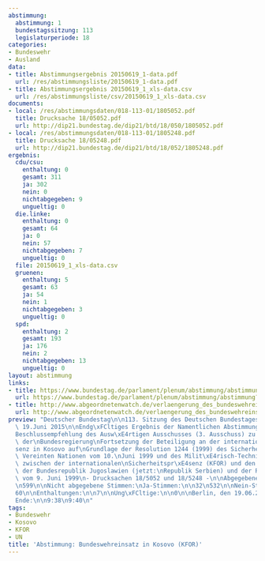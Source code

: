 ```yaml
---
abstimmung:
  abstimmung: 1
  bundestagssitzung: 113
  legislaturperiode: 18
categories:
- Bundeswehr
- Ausland
data:
- title: Abstimmungsergebnis 20150619_1-data.pdf
  url: /res/abstimmungsliste/20150619_1-data.pdf
- title: Abstimmungsergebnis 20150619_1_xls-data.csv
  url: /res/abstimmungsliste/csv/20150619_1_xls-data.csv
documents:
- local: /res/abstimmungsdaten/018-113-01/1805052.pdf
  title: Drucksache 18/05052.pdf
  url: http://dip21.bundestag.de/dip21/btd/18/050/1805052.pdf
- local: /res/abstimmungsdaten/018-113-01/1805248.pdf
  title: Drucksache 18/05248.pdf
  url: http://dip21.bundestag.de/dip21/btd/18/052/1805248.pdf
ergebnis:
  cdu/csu:
    enthaltung: 0
    gesamt: 311
    ja: 302
    nein: 0
    nichtabgegeben: 9
    ungueltig: 0
  die.linke:
    enthaltung: 0
    gesamt: 64
    ja: 0
    nein: 57
    nichtabgegeben: 7
    ungueltig: 0
  file: 20150619_1_xls-data.csv
  gruenen:
    enthaltung: 5
    gesamt: 63
    ja: 54
    nein: 1
    nichtabgegeben: 3
    ungueltig: 0
  spd:
    enthaltung: 2
    gesamt: 193
    ja: 176
    nein: 2
    nichtabgegeben: 13
    ungueltig: 0
layout: abstimmung
links:
- title: https://www.bundestag.de/parlament/plenum/abstimmung/abstimmung?id=343
  url: https://www.bundestag.de/parlament/plenum/abstimmung/abstimmung?id=343
- title: http://www.abgeordnetenwatch.de/verlaengerung_des_bundeswehreinsatzes_in_kosovo_kfor-1105-739.html
  url: http://www.abgeordnetenwatch.de/verlaengerung_des_bundeswehreinsatzes_in_kosovo_kfor-1105-739.html
preview: "Deutscher Bundestag\n\n113. Sitzung des Deutschen Bundestages\nam Freitag,\
  \ 19.Juni 2015\n\nEndg\xFCltiges Ergebnis der Namentlichen Abstimmung Nr. 1\n\n\
  Beschlussempfehlung des Ausw\xE4rtigen Ausschusses (3. Ausschuss) zu dem Antrag\
  \ der\nBundesregierung\nFortsetzung der Beteiligung an der internationalen Sicherheitspr\xE4\
  senz in Kosovo auf\nGrundlage der Resolution 1244 (1999) des Sicherheitsrates der\
  \ Vereinten Nationen vom 10.\nJuni 1999 und des Milit\xE4risch-Technischen Abkommens\
  \ zwischen der internationalen\nSicherheitspr\xE4senz (KFOR) und den Regierungen\
  \ der Bundesrepublik Jugoslawien (jetzt:\nRepublik Serbien) und der Republik Serbien\
  \ vom 9. Juni 1999\n- Drucksachen 18/5052 und 18/5248 -\n\nAbgegebene Stimmen insgesamt:\n\
  \n599\n\nNicht abgegebene Stimmen:\nJa-Stimmen:\n\n32\n532\n\nNein-Stimmen:\n\n\
  60\n\nEnthaltungen:\n\n7\n\nUng\xFCltige:\n\n0\n\nBerlin, den 19.06.2015\n\nBeginn:\n\
  Ende:\n\n9:38\n9:40\n"
tags:
- Bundeswehr
- Kosovo
- KFOR
- UN
title: 'Abstimmung: Bundeswehreinsatz in Kosovo (KFOR)'
---
```

